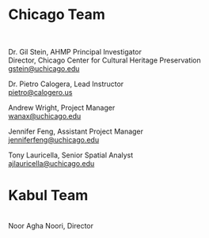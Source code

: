 # Chicago Team
<br>

Dr. Gil Stein, AHMP Principal Investigator <br>
Director, Chicago Center for Cultural Heritage Preservation <br>
gstein@uchicago.edu

Dr. Pietro Calogera, Lead Instructor <br>
pietro@calogero.us

Andrew Wright, Project Manager <br>
wanax@uchicago.edu

Jennifer Feng, Assistant Project Manager <br>
jenniferfeng@uchicago.edu

Tony Lauricella, Senior Spatial Analyst <br>
ajlauricella@uchicago.edu
<br>


# Kabul Team
<br>
Noor Agha Noori, Director 


